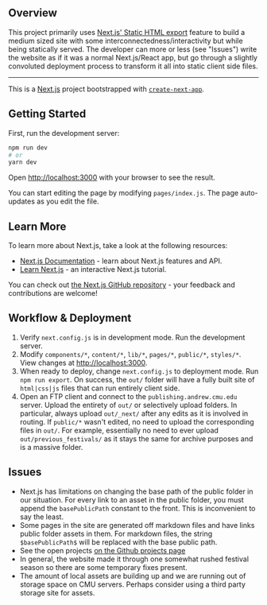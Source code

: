 ## Overview

This project primarily uses [Next.js' Static HTML export](https://nextjs.org/docs/advanced-features/static-html-export) feature to build a medium sized site with some interconnectedness/interactivity but while being statically served. The developer can more or less (see "Issues") write the website as if it was a normal Next.js/React app, but go through a slightly convoluted deployment process to transform it all into static client side files.

---

This is a [Next.js](https://nextjs.org/) project bootstrapped with [`create-next-app`](https://github.com/vercel/next.js/tree/canary/packages/create-next-app).

## Getting Started

First, run the development server:

```bash
npm run dev
# or
yarn dev
```

Open [http://localhost:3000](http://localhost:3000) with your browser to see the result.

You can start editing the page by modifying `pages/index.js`. The page auto-updates as you edit the file.

## Learn More

To learn more about Next.js, take a look at the following resources:

- [Next.js Documentation](https://nextjs.org/docs) - learn about Next.js features and API.
- [Learn Next.js](https://nextjs.org/learn) - an interactive Next.js tutorial.

You can check out [the Next.js GitHub repository](https://github.com/vercel/next.js/) - your feedback and contributions are welcome!

## Workflow & Deployment

1. Verify `next.config.js` is in development mode. Run the development server.
2. Modify `components/*`, `content/*`, `lib/*`, `pages/*`, `public/*`, `styles/*`. View changes at [http://localhost:3000](http://localhost:3000).
3. When ready to deploy, change `next.config.js` to deployment mode. Run `npm run export`. On success, the `out/` folder will have a fully built site of `html|css|js` files that can run entirely client side.
4. Open an FTP client and connect to the `publishing.andrew.cmu.edu` server. Upload the entirety of `out/` or selectively upload folders. In particular, always upload `out/_next/` after any edits as it is involved in routing. If `public/*` wasn't edited, no need to upload the corresponding files in `out/`. For example, essentially no need to ever upload `out/previous_festivals/` as it stays the same for archive purposes and is a massive folder.

## Issues

- Next.js has limitations on changing the base path of the public folder in our situation. For every link to an asset in the public folder, you must append the `basePublicPath` constant to the front. This is inconvenient to say the least.
- Some pages in the site are generated off markdown files and have links public folder assets in them. For markdown files, the string `$basePublicPath$` will be replaced with the base public path.
- See the open projects [on the Github projects page](https://github.com/shannoding/cmu-iff-next/projects/1)
- In general, the website made it through one somewhat rushed festival season so there are some temporary fixes present.
- The amount of local assets are building up and we are running out of storage space on CMU servers. Perhaps consider using a third party storage site for assets.